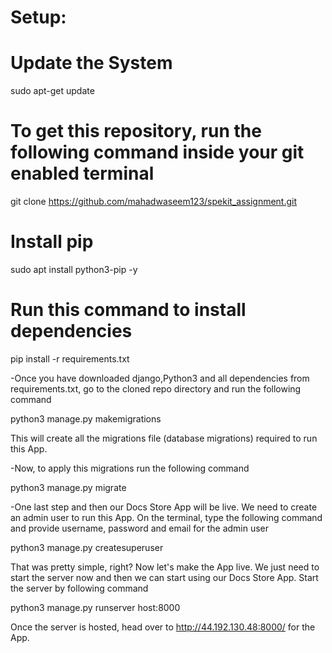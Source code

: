 # Setup:

# Update the System
sudo apt-get update

# To get this repository, run the following command inside your git enabled terminal
git clone https://github.com/mahadwaseem123/spekit_assignment.git

# Install pip
sudo apt install python3-pip -y

# Run this command to install dependencies
pip install -r requirements.txt

-Once you have downloaded django,Python3 and all dependencies from requirements.txt, go to the cloned repo directory and run the following command

python3 manage.py makemigrations

This will create all the migrations file (database migrations) required to run this App.

-Now, to apply this migrations run the following command

python3 manage.py migrate

-One last step and then our Docs Store App will be live. We need to create an admin user to run this App. On the terminal, type the following command and provide username, password and email for the admin user

python3 manage.py createsuperuser

That was pretty simple, right? Now let's make the App live. We just need to start the server now and then we can start using our Docs Store App. Start the server by following command

python3 manage.py runserver host:8000

Once the server is hosted, head over to http://44.192.130.48:8000/ for the App.



